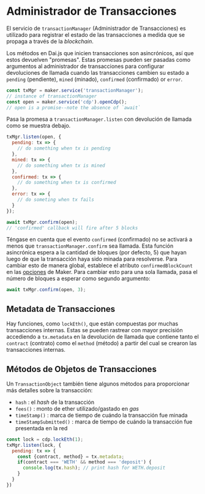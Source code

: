 # Administrador de Transacciones

El servicio de `transactionManager` (Administrador de Transacciones) es utilizado para registrar el estado de las transacciones a medida que se propaga a través de la _blockchain_.

Los métodos en Dai.js que inicien transacciones son asincrónicos, así que estos devuelven "promesas". Estas promesas pueden ser pasadas como argumentos al administrador de transacciones para configurar devoluciones de llamada cuando las transacciones cambien su estado a `pending` (pendiente), `mined` (minado), `confirmed` (confirmado) or `error`.

```javascript
const txMgr = maker.service('transactionManager');
// instance of transactionManager
const open = maker.service('cdp').openCdp();
// open is a promise--note the absence of `await`
```

Pasa la promesa a `transactionManager.listen` con devolución de llamada como se muestra debajo.

```javascript
txMgr.listen(open, {
  pending: tx => {
    // do something when tx is pending
  },
  mined: tx => {
    // do something when tx is mined
  },
  confirmed: tx => {
    // do something when tx is confirmed       
  },
  error: tx => {
    // do someting when tx fails
  }
});

await txMgr.confirm(open); 
// 'confirmed' callback will fire after 5 blocks
```

Téngase en cuenta que el evento `confirmed` (confirmado) no se activará a menos que `transactionManager.confirm` sea llamada. Esta función asincrónica espera a la cantidad de bloques \(por defecto, 5\) que hayan luego de que la transacción haya sido minada para resolverse. Para cambiar esto de manera global, establece el atributo `confirmedBlockCount` en las [opciones](../maker/#options) de Maker. Para cambiar esto para una sola llamada, pasa el número de bloques a esperar como segundo argumento:

```javascript
await txMgr.confirm(open, 3);
```

## Metadata de Transacciones

Hay funciones, como `lockEth()`, que están compuestas por muchas transacciones internas. Estas se pueden rastrear con mayor precisión accediendo a `tx.metadata` en la devolución de llamada que contiene tanto el `contract` (contrato) como el `method` (método) a partir del cual se crearon las transacciones internas.

## Métodos de Objetos de Transacciones

Un `TransactionObject` también tiene algunos métodos para proporcionar más detalles sobre la transacción:

* `hash` : el _hash_ de la transacción
* `fees()` : monto de ether utilizado/gastado en _gas_
* `timeStamp()` : marca de tiempo de cuándo la transacción fue minada
* `timeStampSubmitted()` : marca de tiempo de cuándo la transacción fue presentada en la red

```javascript
const lock = cdp.lockEth(1);
txMgr.listen(lock, {
  pending: tx => {
    const {contract, method} = tx.metadata;
    if(contract === 'WETH' && method === 'deposit') {
      console.log(tx.hash); // print hash for WETH.deposit
    }
  }
})
```
